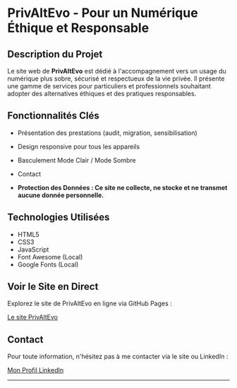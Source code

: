 # PrivAltEvo - Pour un Numérique Éthique et Responsable

## Description du Projet

Le site web de **PrivAltEvo** est dédié à l'accompagnement vers un usage du numérique plus sobre, sécurisé et respectueux de la vie privée.
Il présente une gamme de services pour particuliers et professionnels souhaitant adopter des alternatives éthiques et des pratiques responsables.

## Fonctionnalités Clés

* Présentation des prestations (audit, migration, sensibilisation)
* Design responsive pour tous les appareils
* Basculement Mode Clair / Mode Sombre
* Contact

* **Protection des Données : Ce site ne collecte, ne stocke et ne transmet aucune donnée personnelle.**

## Technologies Utilisées

* HTML5
* CSS3
* JavaScript
* Font Awesome (Local)
* Google Fonts (Local)

## Voir le Site en Direct

Explorez le site de PrivAltEvo en ligne via GitHub Pages :

[Le site PrivAltEvo](https://floriansamdev-tech.github.io/PrivAltEvo/)



## Contact

Pour toute information, n'hésitez pas à me contacter via le site ou LinkedIn :

[Mon Profil LinkedIn](https://www.linkedin.com/in/floriansamoyeau/)

---

